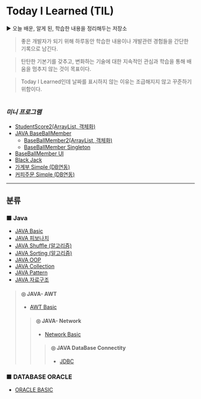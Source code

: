 # Today I Learned (TIL)

▶  오늘 배운, 알게 된, 학습한 내용을 정리해두는 저장소
   
 >좋은 개발자가 되기 위해 하루동안 학습한 내용이나 개발관련 경험들을 간단한 기록으로 남긴다.

 >탄탄한 기본기를 갖추고, 변화하는 기술에 대한 지속적인 관심과 학습을 통해 배움을 멈추지 않는 것이 목표이다.

 >Today I Learned인데 날짜를 표시하지 않는 이유는 조급해지지 않고 꾸준하기 위함이다.

#
### *미니 프로그램*
* [StudentScore2(ArrayList, 객체화)](https://github.com/byunginK/TIL/tree/master/Student%20Score2)
* [JAVA BaseBallMember](https://github.com/byunginK/TIL/tree/master/BaseBall%20member)
   + [BaseBallMember2(ArrayList, 객체화)](https://github.com/byunginK/TIL/tree/master/Baseball%20Member2)
   + [BaseBallMember Singleton](https://github.com/byunginK/TIL/tree/master/baseball%20member%20Singleton)
* [BaseBallMember UI](https://github.com/byunginK/TIL/tree/master/BaseBall%20UI)
* [Black Jack](https://github.com/byunginK/TIL/tree/master/black%20jack)
* [가계부 Simple (DB연동)](https://github.com/byunginK/TIL/tree/master/JDBC/AccountBook)
* [커피주문 Simple (DB연동)](https://github.com/byunginK/TIL/tree/master/JDBC/coffeeProgram)
---
## 분류
### ■ Java
* [JAVA Basic](https://github.com/byunginK/TIL/tree/master/JAVA)
* [JAVA 피보나치](https://github.com/byunginK/TIL/blob/master/JAVA%20fibonnaci.md)
* [JAVA Shuffle (알고리즘)](https://github.com/byunginK/TIL/blob/master/JAVA%20shuffle.md)
* [JAVA Sorting (알고리즘)](https://github.com/byunginK/TIL/blob/master/JAVA%20Sorting.md)
* [JAVA OOP](https://github.com/byunginK/TIL/tree/master/OOP)
* [JAVA Collection](https://github.com/byunginK/TIL/tree/master/Collection)
* [JAVA Pattern](https://github.com/byunginK/TIL/tree/master/Pattern)
* [JAVA 자료구조](https://github.com/byunginK/TIL/tree/master/%EC%9E%90%EB%A3%8C%EA%B5%AC%EC%A1%B0)
> #### ◎ JAVA- AWT 
> * [AWT Basic](https://github.com/byunginK/TIL/tree/master/AWT)
>> #### ◎ JAVA- Network
>> * [Network Basic](https://github.com/byunginK/TIL/tree/master/Network)
>>> #### ◎ JAVA DataBase Connectity
>>> * [JDBC](https://github.com/byunginK/TIL/tree/master/JDBC)
### ■ DATABASE ORACLE
 * [ORACLE BASIC](https://github.com/byunginK/TIL/tree/master/DataBase)
